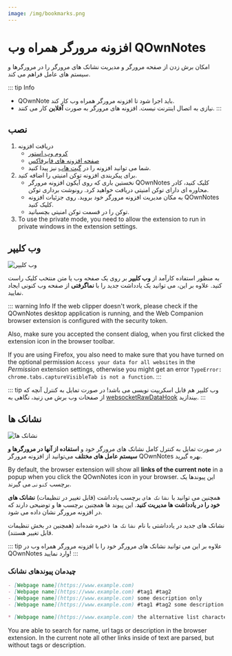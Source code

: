 ```yaml
---
image: /img/bookmarks.png
---
```


# افزونه مرورگر همراه وب QOwnNotes

امکان برش زدن از صفحه مرورگر و مدیریت نشانک های مرورگر را در مرورگرها و سیستم های عامل فراهم می کند.

::: tip
Info

- QOwnNote باید اجرا شود تا افزونه مرورگر همراه وب کار کند.
- نیازی به اتصال اینترنت نیست. افزونه های مرورگر به صورت **آفلاین** کار می کنند.
  :::

## نصب

1. دریافت افزونه
   - [کروم وب استور](https://chrome.google.com/webstore/detail/qownnotes-web-companion/pkgkfnampapjbopomdpnkckbjdnpkbkp)
   - [صفحه افزونه های فایرفاکس](https://addons.mozilla.org/firefox/addon/qownnotes-web-companion)
   - شما می توانید افزونه را در [گیت هاب](https://github.com/qownnotes/web-companion/) نیز پیدا کنید.
2. برای پیکربندی افزونه توکن امنیتی را اضافه کنید.
   - نخستین باری که روی آیکون افزونه مرورگر QOwnNotes کلیک کنید، کادر محاوره ای دارای توکن امنیتی دریافت خواهید کرد. رونوشت برداری توکن.
   - به مکان مدیریت افزونه مرورگر خود بروید. روی جزئیات افزونه QOwnNotes کلیک کنید.
   - توکن را در قسمت توکن امنیتی بچسبانید.
3. To use the private mode, you need to allow the extension to run in private windows in the extension settings.

## وب کلیپر

![وب کلیپر](/img/web-clipper.png)

به منظور استفاده کارآمد از **وب کلیپر** بر روی یک صفحه وب یا متن منتخب کلیک راست کنید. علاوه بر این، می توانید یک یادداشت جدید را با **نماگرفتی** از صفحه وب کنونی ایجاد نمایید.

::: warning
Info If the web clipper doesn't work, please check if the QOwnNotes desktop application is running, and the Web Companion browser extension is configured with the security token.

Also, make sure you accepted the consent dialog, when you first clicked the extension icon in the browser toolbar.

If you are using Firefox, you also need to make sure that you have turned on the optional permission `Access your data for all websites` in the _Permission_ extension settings, otherwise you might get an error `TypeError: chrome.tabs.captureVisibleTab is not a function`.
:::

::: tip
وب کلیپر هم قابل اسکریپت نویسی می باشد! در صورت تمایل به کنترل آنچه که از صفحات وب برش می زنید، نگاهی به [websocketRawDataHook](../scripting/hooks.md#websocketrawdatahook) بیندازید.
:::

## نشانک ها

![نشانک ها](/img/bookmarks.png)

در صورت تمایل به کنترل کامل نشانک های مرورگر خود و **استفاده از آنها در مرورگرها و سیستم عامل های مختلف** می‌توانید از افزونه مرورگر QOwnNotes بهره گیرید.

By default, the browser extension will show all **links of the current note** in a popup when you click the QOwnNotes icon in your browser. این پیوندها یک برچسب `کنونی` می گیرند.

همچنین می توانید با `نشانک های` برچسب یادداشت (قابل تغییر در تنظیمات) **نشانک های خود را در یادداشت ها مدیریت کنید**. این پیوند ها همچنین برچسب ها و توضیحی دارند که در افزونه مرورگر نشان داده می شود.

نشانک های جدید در یادداشتی با نام `نشانک ها` ذخیره شده‌اند (همچنین در بخش تنظیمات قابل تغییر هستند).

::: tip
علاوه بر این می توانید نشانک های مرورگر خود را با افزونه مرورگر همراه وب در QOwnNotes وارد نمایید!
:::

### چیدمان پیوندهای نشانک

```markdown
- [Webpage name](https://www.example.com)
- [Webpage name](https://www.example.com) #tag1 #tag2
- [Webpage name](https://www.example.com) some description only
- [Webpage name](https://www.example.com) #tag1 #tag2 some description and tags

* [Webpage name](https://www.example.com) the alternative list character also works
```

You are able to search for name, url tags or description in the browser extension. In the current note all other links inside of text are parsed, but without tags or description.
